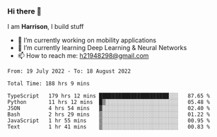 ### Hi there 👋

I am **Harrison**, I build stuff 

<!--
**drogon98/drogon98** is a ✨ _special_ ✨ repository because its `README.md` (this file) appears on your GitHub profile.

Here are some ideas to get you started:

- 🔭 I’m currently working on ...
- 🌱 I’m currently learning ...
- 👯 I’m looking to collaborate on ...
- 🤔 I’m looking for help with ...
- 💬 Ask me about ...
- 📫 How to reach me: ...
- 😄 Pronouns: ...
- ⚡ Fun fact: ...
-->
<!--[![Anurag's GitHub stats](https://github-readme-stats.vercel.app/api?username=drogon98&theme=merko&show_icons=true)](https://github.com/anuraghazra/github-readme-stats)-->

- 🔭 I’m currently working on mobility applications
- 🌱 I’m currently learning Deep Learning & Neural Networks
- 📫 How to reach me: h21948298@gmail.com

<!--START_SECTION:waka-->

```text
From: 19 July 2022 - To: 18 August 2022

Total Time: 188 hrs 9 mins

TypeScript   179 hrs 12 mins ██████████████████████░░░   87.65 %
Python       11 hrs 12 mins  █▒░░░░░░░░░░░░░░░░░░░░░░░   05.48 %
JSON         4 hrs 54 mins   ▓░░░░░░░░░░░░░░░░░░░░░░░░   02.40 %
Bash         2 hrs 29 mins   ▒░░░░░░░░░░░░░░░░░░░░░░░░   01.22 %
JavaScript   1 hr 55 mins    ▒░░░░░░░░░░░░░░░░░░░░░░░░   00.95 %
Text         1 hr 41 mins    ▒░░░░░░░░░░░░░░░░░░░░░░░░   00.83 %
```

<!--END_SECTION:waka-->
